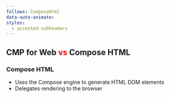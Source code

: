 ```yaml
---
follows: ComposeHtml
data-auto-animate:
styles:
  - accented-subheaders
---
```


## CMP for Web <span style="color:red">vs</span> Compose HTML

### Compose HTML

* Uses the Compose engine to generate HTML DOM elements
* Delegates rendering to the browser
